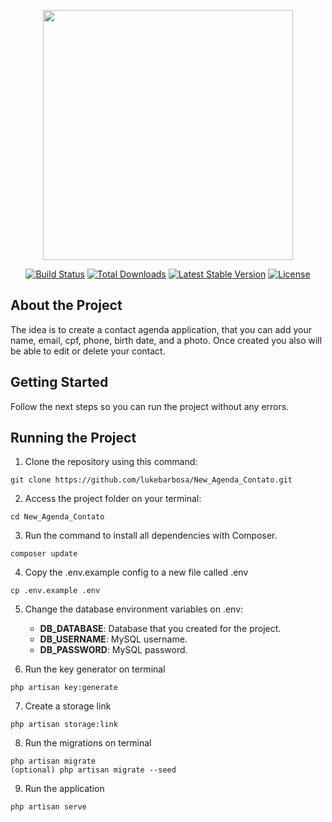 <p align="center"><a href="https://laravel.com" target="_blank"><img src="https://raw.githubusercontent.com/laravel/art/master/logo-lockup/5%20SVG/2%20CMYK/1%20Full%20Color/laravel-logolockup-cmyk-red.svg" width="400"></a></p>

<p align="center">
<a href="https://travis-ci.org/laravel/framework"><img src="https://travis-ci.org/laravel/framework.svg" alt="Build Status"></a>
<a href="https://packagist.org/packages/laravel/framework"><img src="https://img.shields.io/packagist/dt/laravel/framework" alt="Total Downloads"></a>
<a href="https://packagist.org/packages/laravel/framework"><img src="https://img.shields.io/packagist/v/laravel/framework" alt="Latest Stable Version"></a>
<a href="https://packagist.org/packages/laravel/framework"><img src="https://img.shields.io/packagist/l/laravel/framework" alt="License"></a>
</p>

## About the Project

The idea is to create a contact agenda application, that you can add your name, email, cpf, phone, birth date, and a photo. Once created you also will be able to edit or delete your contact.

## Getting Started

Follow the next steps so you can run the project without any errors.

## Running the Project

1. Clone the repository using this command:

```terminal
git clone https://github.com/lukebarbosa/New_Agenda_Contato.git
```

2. Access the project folder on your terminal:

```terminal
cd New_Agenda_Contato
```

3. Run the command to install all dependencies with Composer.

```terminal
composer update
```

4. Copy the .env.example config to a new file called .env

```terminal
cp .env.example .env
```

5. Change the database environment variables on .env:

    - **DB_DATABASE**: Database that you created for the project.
    - **DB_USERNAME**: MySQL username.
    - **DB_PASSWORD**: MySQL password.
 
6. Run the key generator on terminal

```terminal
php artisan key:generate
```

7. Create a storage link

```terminal
php artisan storage:link
```    

8. Run the migrations on terminal

```terminal
php artisan migrate
(optional) php artisan migrate --seed
```

9. Run the application

```terminal
php artisan serve
```
